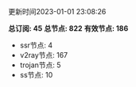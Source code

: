 更新时间2023-01-01 23:08:26

**总订阅: 45**
**总节点: 822**
**有效节点: 186**
- ssr节点: 4
- v2ray节点: 167
- trojan节点: 5
- ss节点: 10
